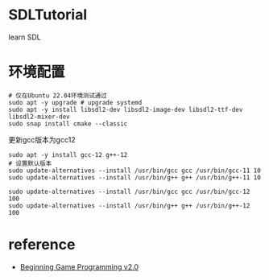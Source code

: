 # SDLTutorial
learn SDL

# 环境配置

```
# 仅在Ubuntu 22.04环境测试通过
sudo apt -y upgrade # upgrade systemd
sudo apt -y install libsdl2-dev libsdl2-image-dev libsdl2-ttf-dev libsdl2-mixer-dev
sudo snap install cmake --classic
```

更新gcc版本为gcc12
```shell
sudo apt -y install gcc-12 g++-12
# 设置默认版本
sudo update-alternatives --install /usr/bin/gcc gcc /usr/bin/gcc-11 10
sudo update-alternatives --install /usr/bin/g++ g++ /usr/bin/g++-11 10

sudo update-alternatives --install /usr/bin/gcc gcc /usr/bin/gcc-12 100
sudo update-alternatives --install /usr/bin/g++ g++ /usr/bin/g++-12 100
```

# reference
+ [Beginning Game Programming v2.0](https://lazyfoo.net/tutorials/SDL/)
